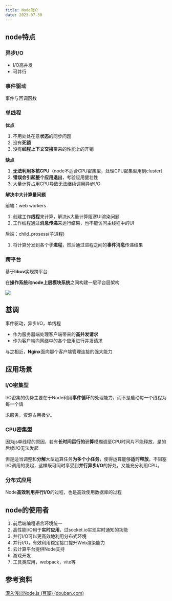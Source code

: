 ```yaml
---
title: Node简介
date: 2023-07-30
---
```


## node特点

### 异步I/O

- I/O高并发
- 可并行

### 事件驱动

事件与回调函数

### 单线程

**优点**

1. 不用处处在意**状态**的同步问题
2. 没有**死锁**
3. 没有**线程上下文交换**带来的性能上的开销

**缺点**

1. **无法利用多核CPU**（node不适合CPU密集型，处理CPU密集型用到cluster）
2. **错误会引起整个应用退出**，考验应用健壮性
3. 大量计算占用CPU导致无法继续调用异步I/O

**解决中大计算量问题**

前端：web workers

1. 创建工作**线程**来计算，解决js大量计算阻塞UI渲染问题
2. 工作线程通过**消息传递**来运行结果，也不能访问主线程中的UI

后端：child_prosess(子进程)

1. 将计算分发到各个**子进程**，然后通过进程之间的**事件消息**传递结果

### 跨平台

基于**libuv**实现跨平台

在**操作系统**和**node上层模块系统**之间构建一层平台层架构

![](https://p3-juejin.byteimg.com/tos-cn-i-k3u1fbpfcp/ddde8e7be0a941a3a01cb20f7909b05c~tplv-k3u1fbpfcp-zoom-in-crop-mark:1512:0:0:0.awebp?)

## 基调

事件驱动，异步I/O，单线程

- 作为服务器端处理客户端带来的**高并发请求**
- 作为客户端向网络中的各个应用进行并发请求

与之相近，**Nginx**面向那个客户端管理连接的强大能力

## 应用场景

### I/O密集型

I/O密集的优势主要在于Node利用**事件循环**的处理能力，而不是启动每一个线程为每一个请

求服务，资源占用极少。

### CPU密集型

因为js单线程的原因，若有**长时间运行的计算**模糊调至CPU时间片不能释放，是的后续I/O无法发起

但是适当调整和**分解**大型运算任务**为多个小任务**，使得运算能够**适时释放**，不阻塞I/O调用的发起，这样既可同时享受到**并行异步I/O**的好处，又能充分利用CPU。

### 分布式应用

Node**高效利用并行I/O**的过程，也是高效使用数据库的过程

## node的使用者

1. 前后端编程语言环境统一
2. 高性能I/O用于**实时应用**，过socket.io实现实时通知的功能
3. 并行I/O可以更高效地利用分布式环境
4. 并行I/O，有效利用稳定接口提升Web渲染能力
5. 云计算平台提供Node支持
6. 游戏开发
7. 工具类应用，webpack，vite等

## 参考资料

[深入浅出Node.js (豆瓣) (douban.com)](https://book.douban.com/subject/25768396/)
